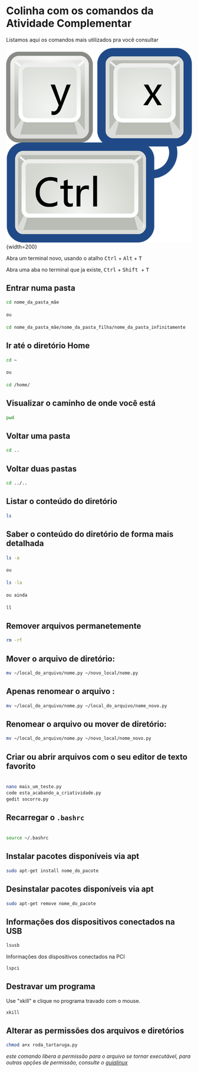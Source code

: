 # Colinha com os comandos da Atividade Complementar

Listamos aqui os comandos mais utilizados pra você consultar 

![referencia](https://github.com/liciascl/Linuxbasico/blob/mkdocs/docs-src/img/atalhos.png){width=200}



Abra um terminal novo, usando o atalho <kbd>Ctrl</kbd> + <kbd>Alt</kbd> + <kbd>T</kbd>



Abra uma aba no terminal que ja existe, <kbd>Ctrl</kbd> + <kbd>Shift </kbd> + <kbd>T</kbd>


## Entrar numa pasta

```bash
cd nome_da_pasta_mãe

ou

cd nome_da_pasta_mãe/nome_da_pasta_filha/nome_da_pasta_infinitamente

```

## Ir até o diretório Home


```bash
cd ~

ou

cd /home/

```

## Visualizar o caminho de onde você está

```bash
pwd

```

## Voltar uma pasta

```bash
cd ..

```

## Voltar duas pastas

```bash
cd ../..

```

## Listar o conteúdo do diretório


```bash
ls

```

## Saber o conteúdo do diretório de forma mais detalhada


```bash
ls -a

ou

ls -la

ou ainda

ll

```

## Remover arquivos permanetemente

```bash
rm -rf

```


## Mover o arquivo de diretório:


```bash
mv ~/local_do_arquivo/nome.py ~/novo_local/nome.py

```


## Apenas renomear o arquivo :


```bash
mv ~/local_do_arquivo/nome.py ~/local_do_arquivo/nome_novo.py

```

## Renomear o arquivo ou mover de diretório:


```bash
mv ~/local_do_arquivo/nome.py ~/novo_local/nome_novo.py

```

## Criar ou abrir arquivos com o seu editor de texto favorito

```bash

nano mais_um_teste.py
code esta_acabando_a_criatividade.py
gedit socorro.py


```

## Recarregar o  `.bashrc `

```bash

source ~/.bashrc

```

## Instalar pacotes disponíveis via apt


```bash
sudo apt-get install nome_do_pacote

```


## Desinstalar pacotes disponíveis via apt

```bash
sudo apt-get remove nome_do_pacote

```

## Informações dos dispositivos conectados na USB 

```bash
lsusb

```
Informações dos dispositivos conectados na PCI

```bash
lspci

```

## Destravar um programa 

Use "xkill" e clique no programa travado com o mouse.


```bash
xkill

```

## Alterar as permissões dos arquivos e diretórios


```bash
chmod a+x roda_tartaruga.py

```
*este comando libera a permissão para o arquivo se tornar executável, para outras opções de permissão, consulte o [guialinux](https://guialinux.uniriotec.br/chmod/)*


